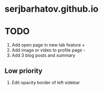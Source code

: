 # serjbarhatov.github.io

# TODO

1. Add open page in new tab feature +
1. Add image or video to profile page -
1. Add 3 blog posts and summary

## Low priority

1. Edit opacity border of left sidebar